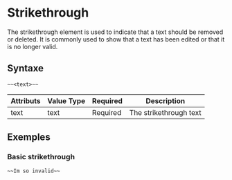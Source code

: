 # Strikethrough

The strikethrough element is used to indicate that a text should be removed or deleted. It is commonly used to show that a text has been edited or that it is no longer valid.

## Syntaxe

```syntaxe
~~<text>~~
```

| Attributs | Value Type | Required | Description            |
| --------- | ---------- | -------- | ---------------------- |
| text      | text       | Required | The strikethrough text |

## Exemples

### Basic strikethrough

```
~~Im so invalid~~
```
